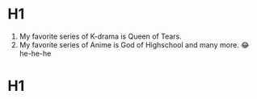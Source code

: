 # H1
1. My favorite series of K-drama is Queen of Tears.
2. My favorite series of Anime is God of Highschool and many more.
:joy:
he-he-he
# H1
